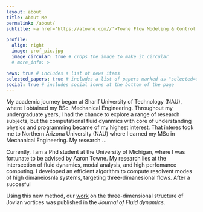 ```yaml
---
layout: about
title: About Me
permalink: /about/
subtitle: <a href='https://atowne.com//'>Towne Flow Modeling & Control Lab, University of Michigan</a>

profile:
  align: right
  image: prof_pic.jpg
  image_circular: true # crops the image to make it circular
  # more_info: >

news: true # includes a list of news items
selected_papers: true # includes a list of papers marked as "selected={true}"
social: true # includes social icons at the bottom of the page
---
```


My academic journey began at Sharif University of Technology (NAU), where I obtained my BSc. Mechanical Engineering. Throughout my undergraduate years, I had the chance to explore a range of research subjects, but the computational fluid dyanmics with core of understanding physics and programming became of my highest interest. That interes took me to Northern Arizona University (NAU) where I earned my MSc in Mechanical Engineering. My research ...

Currently, I am a Phd student at the University of Michigan, where I was fortunate to be advised by Aaron Towne. My research lies at the intersection of fluid dynamics, modal analysis, and high perfomance computing. I developed an efficient algorithm to compute resolvent modes of high dimaneiosnla systems, targeting three-dimanesional flows. After a succesful 

 Using this new method, our [work](https://www.cambridge.org/core/journals/journal-of-fluid-mechanics/article/stable-threedimensional-vortex-families-consistent-with-jovian-observations-including-the-great-red-spot/D4B5FA0DDEF319F0392A1E022E9852CA) on the three-dimensional structure of Jovian vortices was published in the *Journal of Fluid dynamics*.
